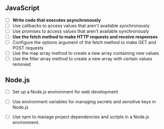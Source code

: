 ## JavaScript

- [ ] **Write code that executes asynchronously**
- [ ] Use callbacks to access values that aren't available synchronously
- [ ] Use promises to access values that aren't available synchronously
- [ ] **Use the fetch method to make HTTP requests and receive responses**
- [ ] Configure the options argument of the fetch method to make GET and POST requests
- [ ] Use the map array method to create a new array containing new values
- [ ] Use the filter array method to create a new array with certain values removed

## Node.js

- [ ] Set up a Node.js environment for web development
- [ ] Use environment variables for managing secrets and sensitive keys in Node.js
- [ ] Use npm to manage project dependencies and scripts in a Node.js environment.

